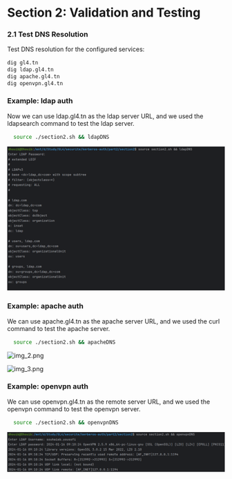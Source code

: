 # Section 2: Validation and Testing
### 2.1 Test DNS Resolution
Test DNS resolution for the configured services:

    dig gl4.tn
    dig ldap.gl4.tn
    dig apache.gl4.tn
    dig openvpn.gl4.tn

### Example: ldap auth
Now we can use ldap.gl4.tn as the ldap server URL, and we used the ldapsearch command to test the ldap server.
~~~sh
  source ./section2.sh && ldapDNS
~~~
![img_1.png](../../images/part2/section2/img1.png)
### Example: apache auth
We can use apache.gl4.tn as the apache server URL, and we used the curl command to test the apache server.
~~~sh
  source ./section2.sh && apacheDNS
~~~~
![img_2.png](../../images/part2/section2/img2.png)


![img_3.png](../../images/part2/section2/img3.png)

### Example: openvpn auth
We can use openvpn.gl4.tn as the remote server URL, and we used the openvpn command to test the openvpn server.
~~~sh
  source ./section2.sh && openvpnDNS
~~~
![img_4.png](../../images/part2/section2/img4.png)
